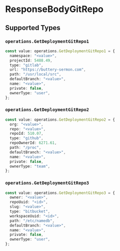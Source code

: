 # ResponseBodyGitRepo


## Supported Types

### `operations.GetDeploymentGitRepo1`

```typescript
const value: operations.GetDeploymentGitRepo1 = {
  namespace: "<value>",
  projectId: 5488.49,
  type: "gitlab",
  url: "https://buttery-sermon.com",
  path: "/usr/local/src",
  defaultBranch: "<value>",
  name: "<value>",
  private: false,
  ownerType: "user",
};
```

### `operations.GetDeploymentGitRepo2`

```typescript
const value: operations.GetDeploymentGitRepo2 = {
  org: "<value>",
  repo: "<value>",
  repoId: 510.07,
  type: "github",
  repoOwnerId: 6271.61,
  path: "/proc",
  defaultBranch: "<value>",
  name: "<value>",
  private: false,
  ownerType: "team",
};
```

### `operations.GetDeploymentGitRepo3`

```typescript
const value: operations.GetDeploymentGitRepo3 = {
  owner: "<value>",
  repoUuid: "<id>",
  slug: "<value>",
  type: "bitbucket",
  workspaceUuid: "<id>",
  path: "/etc/namedb",
  defaultBranch: "<value>",
  name: "<value>",
  private: false,
  ownerType: "user",
};
```

